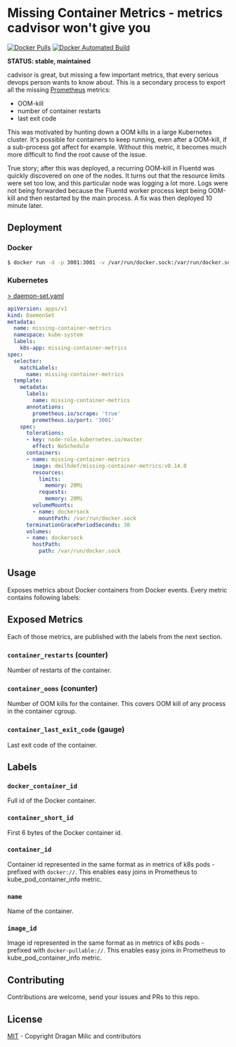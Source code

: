 # Missing Container Metrics - metrics cadvisor won't give you

[![Docker Pulls](https://img.shields.io/docker/pulls/dmilhdef/missing-container-metrics.svg?maxAge=604800)][hub]
[![Docker Automated Build](https://img.shields.io/docker/automated/dmilhdef/missing-container-metrics)][hub]


**STATUS: stable, maintained**

cadvisor is great, but missing a few important metrics, that every serious devops person wants to know about.
This is a secondary process to export all the missing [Prometheus](https://prometheus.io) metrics:

* OOM-kill
* number of container restarts
* last exit code

This was motivated by hunting down a OOM kills in a large Kubernetes cluster.
It's possible for containers to keep running, even after a OOM-kill, if a
sub-process got affect for example. Without this metric, it becomes much more
difficult to find the root cause of the issue.

True story; after this was deployed, a recurring OOM-kill in Fluentd was
quickly discovered on one of the nodes. It turns out that the resource limits
were set too low, and this particular node was logging a lot more. Logs were
not being forwarded because the Fluentd worker process kept being OOM-kill and
then restarted by the main process. A fix was then deployed 10 minute later.

## Deployment

### Docker

```sh
$ docker run -d -p 3001:3001 -v /var/run/docker.sock:/var/run/docker.sock dmilhdef/missing-container-metrics:v0.14.0
```

### Kubernetes

[> daemon-set.yaml](daemon-set.yaml)
```yaml
apiVersion: apps/v1
kind: DaemonSet
metadata:
  name: missing-container-metrics
  namespace: kube-system
  labels:
    k8s-app: missing-container-metrics
spec:
  selector:
    matchLabels:
      name: missing-container-metrics
  template:
    metadata:
      labels:
        name: missing-container-metrics
      annotations:
        prometheus.io/scrape: 'true'
        prometheus.io/port: '3001'
    spec:
      tolerations:
      - key: node-role.kubernetes.io/master
        effect: NoSchedule
      containers:
      - name: missing-container-metrics
        image: dmilhdef/missing-container-metrics:v0.14.0
        resources:
          limits:
            memory: 20Mi
          requests:
            memory: 20Mi
        volumeMounts:
        - name: dockersock
          mountPath: /var/run/docker.sock
      terminationGracePeriodSeconds: 30
      volumes:
      - name: dockersock
        hostPath:
          path: /var/run/docker.sock
```

## Usage

Exposes metrics about Docker containers from Docker events.
Every metric contains following labels:
## Exposed Metrics

Each of those metrics, are published with the labels from the next section.

### `container_restarts` (counter)

Number of restarts of the container. 

### `container_ooms` (conunter)

Number of OOM kills for the container. This covers OOM kill of any process in
the container cgroup.

### `container_last_exit_code` (gauge)

Last exit code of the container.

## Labels

### `docker_container_id`

Full id of the Docker container.

### `container_short_id`

First 6 bytes of the Docker container id.

### `container_id`

Container id represented in the same format as in metrics of k8s pods - prefixed with `docker://`. This enables easy joins in Prometheus to kube_pod_container_info metric.

### `name`

Name of the container.

### `image_id`

Image id represented in the same format as in metrics of k8s pods - prefixed with `docker-pullable://`. This enables easy joins in Prometheus to kube_pod_container_info metric.

## Contributing

Contributions are welcome, send your issues and PRs to this repo.

## License

[MIT](LICENSE) - Copyright Dragan Milic and contributors


[hub]: https://hub.docker.com/r/dmilhdef/missing-container-metrics/
